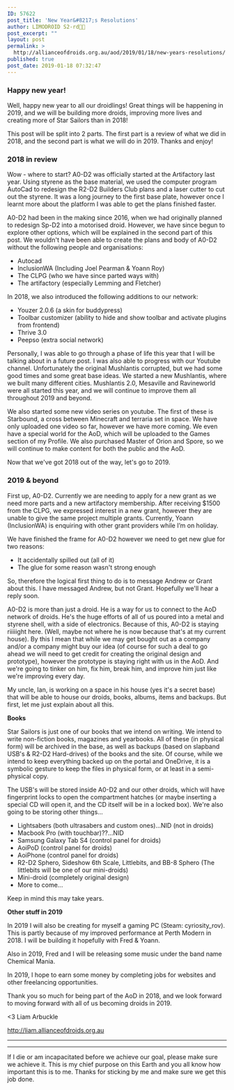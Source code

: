 ```yaml
---
ID: 57622
post_title: 'New Year&#8217;s Resolutions'
author: LIMODROID S2-rd🔭🔬
post_excerpt: ""
layout: post
permalink: >
  http://allianceofdroids.org.au/aod/2019/01/18/new-years-resolutions/
published: true
post_date: 2019-01-18 07:32:47
---
```

<h3>Happy new year!</h3>
Well, happy new year to all our droidlings! Great things will be happening in 2019, and we will be building more droids, improving more lives and creating more of Star Sailors than in 2018!

This post will be split into 2 parts. The first part is a review of what we did in 2018, and the second part is what we will do in 2019. Thanks and enjoy!
<h3>2018 in review</h3>
Wow - where to start? A0-D2 was officially started at the Artifactory last year. Using styrene as the base material, we used the computer program AutoCad to redesign the R2-D2 Builders Club plans and a laser cutter to cut out the styrene. It was a long journey to the first base plate, however once I learnt more about the platform I was able to get the plans finished faster.

A0-D2 had been in the making since 2016, when we had originally planned to redesign Sp-D2 into a motorised droid. However, we have since begun to explore other options, which will be explained in the second part of this post. We wouldn't have been able to create the plans and body of A0-D2 without the following people and organisations:
<ul>
 	<li>Autocad</li>
 	<li>InclusionWA (Including Joel Pearman &amp; Yoann Roy)</li>
 	<li>The CLPG (who we have since parted ways with)</li>
 	<li>The artifactory (especially Lemming and Fletcher)</li>
</ul>
In 2018, we also introduced the following additions to our network:
<ul>
 	<li>Youzer 2.0.6 (a skin for buddypress)</li>
 	<li>Toolbar customizer (ability to hide and show toolbar and activate plugins from frontend)</li>
 	<li>Thrive 3.0</li>
 	<li>Peepso (extra social network)</li>
</ul>
Personally, I was able to go through a phase of life this year that I will be talking about in a future post. I was also able to progress with our Youtube channel. Unfortunately the original Mushlantis corrupted, but we had some good times and some great base ideas. We started a new Mushlantis, where we built many different cities. Mushlantis 2.0, Mesaville and Ravineworld were all started this year, and we will continue to improve them all throughout 2019 and beyond.

We also started some new video series on youtube. The first of these is Starbound, a cross between Minecraft and terraria set in space. We have only uploaded one video so far, however we have more coming. We even have a special world for the AoD, which will be uploaded to the Games section of my Profile. We also purchased Master of Orion and Spore, so we will continue to make content for both the public and the AoD.

Now that we've got 2018 out of the way, let's go to 2019.
<h3>2019 &amp; beyond</h3>
First up, A0-D2. Currently we are needing to apply for a new grant as we need more parts and a new artifactory membership. After receiving $1500 from the CLPG, we expressed interest in a new grant, however they are unable to give the same project multiple grants. Currently, Yoann (InclusionWA) is enquiring with other grant providers while I’m on holiday.

We have finished the frame for A0-D2 however we need to get new glue for two reasons:
<ul>
 	<li>It accidentally spilled out (all of it)</li>
 	<li>The glue for some reason wasn't strong enough</li>
</ul>
So, therefore the logical first thing to do is to message Andrew or Grant about this. I have messaged Andrew, but not Grant. Hopefully we'll hear a reply soon.

A0-D2 is more than just a droid. He is a way for us to connect to the AoD network of droids. He's the huge efforts of all of us poured into a metal and styrene shell, with a side of electronics. Because of this, A0-D2 is staying riiiiight here. (Well, maybe not where he is now because that's at my current house). By this I mean that while we may get bought out as a company and/or a company might buy our idea (of course for such a deal to go ahead we will need to get credit for creating the original design and prototype), however the prototype is staying right with us in the AoD. And we're going to tinker on him, fix him, break him, and improve him just like we're improving every day.

My uncle, Ian, is working on a space in his house (yes it's a secret base) that will be able to house our droids, books, albums, items and backups. But first, let me just explain about all this.

<strong>Books</strong>

Star Sailors is just one of our books that we intend on writing. We intend to write non-fiction books, magazines and yearbooks. All of these (in physical form) will be archived in the base, as well as backups (based on slapband USB's &amp; R2-D2 Hard-drives) of the books and the site. Of course, while we intend to keep everything backed up on the portal and OneDrive, it is a symbolic gesture to keep the files in physical form, or at least in a semi-physical copy.

The USB's will be stored inside A0-D2 and our other droids, which will have fingerprint locks to open the compartment hatches (or maybe inserting a special CD will open it, and the CD itself will be in a locked box). We're also going to be storing other things...
<ul>
 	<li>Lightsabers (both ultrasabers and custom ones)...NID (not in droids)</li>
 	<li>Macbook Pro (with touchbar)??...NID</li>
 	<li>Samsung Galaxy Tab S4 (control panel for droids)</li>
 	<li>AoiPoD (control panel for droids)</li>
 	<li>AoiPhone (control panel for droids)</li>
 	<li>R2-D2 Sphero, Sideshow 6th Scale, Littlebits, and BB-8 Sphero (The littlebits will be one of our mini-droids)</li>
 	<li>Mini-droid (completely original design)</li>
 	<li>More to come...</li>
</ul>
Keep in mind this may take years.

<strong>Other stuff in 2019</strong>

In 2019 I will also be creating for myself a gaming PC (Steam: cyriosity_rov). This is partly because of my improved performance at Perth Modern in 2018. I will be building it hopefully with Fred &amp; Yoann.

Also in 2019, Fred and I will be releasing some music under the band name Chemical Mania.

In 2019, I hope to earn some money by completing jobs for websites and other freelancing opportunities.

Thank you so much for being part of the AoD in 2018, and we look forward to moving forward with all of us becoming droids in 2019.

&lt;3 Liam Arbuckle

http://liam.allianceofdroids.org.au

<hr />



<hr />

If I die or am incapacitated before we achieve our goal, please make sure we achieve it. This is my chief purpose on this Earth and you all know how important this is to me. Thanks for sticking by me and make sure we get this job done.